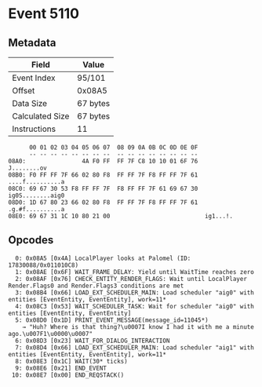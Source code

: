 # Event 5110

## Metadata

| Field           | Value    |
|-----------------|----------|
| Event Index     | 95/101   |
| Offset          | 0x08A5   |
| Data Size       | 67 bytes |
| Calculated Size | 67 bytes |
| Instructions    | 11       |

```
      00 01 02 03 04 05 06 07  08 09 0A 0B 0C 0D 0E 0F
      -- -- -- -- -- -- -- --  -- -- -- -- -- -- -- --
08A0:                4A F0 FF  FF 7F C8 10 10 01 6F 76       J........ov
08B0: F0 FF FF 7F 66 02 80 F8  FF FF 7F F8 FF FF 7F 61  ....f..........a
08C0: 69 67 30 53 F8 FF FF 7F  F8 FF FF 7F 61 69 67 30  ig0S........aig0
08D0: 1D 67 80 23 66 02 80 F8  FF FF 7F F8 FF FF 7F 61  .g.#f..........a
08E0: 69 67 31 1C 10 80 21 00                           ig1...!.        
```

## Opcodes

```
  0: 0x08A5 [0x4A] LocalPlayer looks at Palomel (ID: 17830088/0x011010C8)
  1: 0x08AE [0x6F] WAIT_FRAME_DELAY: Yield until WaitTime reaches zero
  2: 0x08AF [0x76] CHECK_ENTITY_RENDER_FLAGS: Wait until LocalPlayer Render.Flags0 and Render.Flags3 conditions are met
  3: 0x08B4 [0x66] LOAD_EXT_SCHEDULER_MAIN: Load scheduler "aig0" with entities [EventEntity, EventEntity], work=11*
  4: 0x08C3 [0x53] WAIT_SCHEDULER_TASK: Wait for scheduler "aig0" with entities [EventEntity, EventEntity]
  5: 0x08D0 [0x1D] PRINT_EVENT_MESSAGE(message_id=11045*)
    → "Huh? Where is that thing?\u0007I know I had it with me a minute ago.\u007F1\u0000\u0007"
  6: 0x08D3 [0x23] WAIT_FOR_DIALOG_INTERACTION
  7: 0x08D4 [0x66] LOAD_EXT_SCHEDULER_MAIN: Load scheduler "aig1" with entities [EventEntity, EventEntity], work=11*
  8: 0x08E3 [0x1C] WAIT(30* ticks)
  9: 0x08E6 [0x21] END_EVENT
 10: 0x08E7 [0x00] END_REQSTACK()
```
